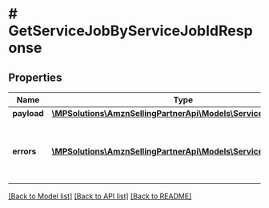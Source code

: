 # # GetServiceJobByServiceJobIdResponse

## Properties

Name | Type | Description | Notes
------------ | ------------- | ------------- | -------------
**payload** | [**\MPSolutions\AmznSellingPartnerApi\Models\Services\ServiceJob**](ServiceJob.md) |  | [optional]
**errors** | [**\MPSolutions\AmznSellingPartnerApi\Models\Services\Error[]**](Error.md) | A list of error responses returned when a request is unsuccessful. | [optional]

[[Back to Model list]](../../README.md#models) [[Back to API list]](../../README.md#endpoints) [[Back to README]](../../README.md)
